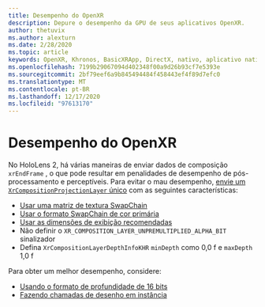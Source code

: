 ```yaml
---
title: Desempenho do OpenXR
description: Depure o desempenho da GPU de seus aplicativos OpenXR.
author: thetuvix
ms.author: alexturn
ms.date: 2/28/2020
ms.topic: article
keywords: OpenXR, Khronos, BasicXRApp, DirectX, nativo, aplicativo nativo, mecanismo personalizado, middleware, desempenho, otimização, depuração de GPU, RenderDoc, PIX
ms.openlocfilehash: 7199b29067094d402348f00a9d26b93cf7e5393e
ms.sourcegitcommit: 2bf79eef6a9b845494484f458443ef4f89d7efc0
ms.translationtype: MT
ms.contentlocale: pt-BR
ms.lasthandoff: 12/17/2020
ms.locfileid: "97613170"
---
```

# <a name="openxr-performance"></a>Desempenho do OpenXR

No HoloLens 2, há várias maneiras de enviar dados de composição `xrEndFrame` , o que pode resultar em penalidades de desempenho de pós-processamento e perceptíveis.
Para evitar o mau desempenho, [envie um `XrCompositionProjectionLayer` único](openxr-best-practices.md#use-a-single-projection-layer) com as seguintes características:
* [Usar uma matriz de textura SwapChain](openxr-best-practices.md#render-with-texture-array-and-vprt)
* [Usar o formato SwapChain de cor primária](openxr-best-practices.md#select-a-swapchain-format)
* [Usar as dimensões de exibição recomendadas](openxr-best-practices.md#render-with-recommended-rendering-parameters-and-frame-timing)
* Não definir o `XR_COMPOSITION_LAYER_UNPREMULTIPLIED_ALPHA_BIT` sinalizador
* Defina `XrCompositionLayerDepthInfoKHR` `minDepth` como 0,0 f e `maxDepth` 1,0 f

Para obter um melhor desempenho, considere:
* [Usando o formato de profundidade de 16 bits](openxr-best-practices.md#choose-a-reasonable-depth-range)
* [Fazendo chamadas de desenho em instância](openxr-best-practices.md#render-with-texture-array-and-vprt)
